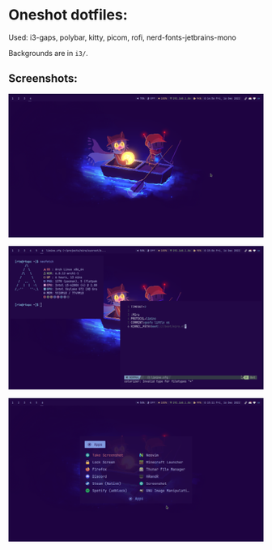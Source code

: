 # Oneshot dotfiles:

Used: i3-gaps, polybar, kitty, picom, rofi, nerd-fonts-jetbrains-mono

Backgrounds are in `i3/`.

## Screenshots:

![Full Desktop](screenshots/plain.png)

![Stuff](screenshots/stuff.png)

![Rofi](screenshots/rofi.png)
